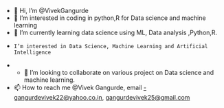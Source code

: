 - 👋 Hi, I’m @VivekGangurde
- 👀 I’m interested in coding in python,R for Data science and machine learning
- 🌱 I’m currently learning data science using ML,  Data analysis ,Python,R. 
-     I’m interested in Data Science, Machine Learning and Artificial Intelligence
- - 💞️ I’m looking to collaborate on various project on Data science and machine learning.
- 📫 How to reach me @Vivek Gangurde, email -gangurdevivek22@yahoo.co.in, gangurdevivek25@gmail.com

<!---
VivekGangurde/VivekGangurde is a ✨ special ✨ repository because its `README.md` (this file) appears on your GitHub profile.
You can click the Preview link to take a look at your changes.
--->
